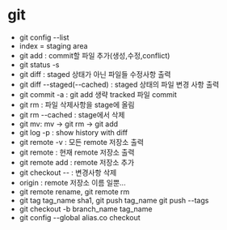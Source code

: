 # git
- git config --list
- index = staging area
- git add : commit할 파일 추가(생성,수정,conflict)
- git status -s
- git diff : staged 상태가 아닌 파일들 수정사항 출력
- git diff --staged(--cached) : staged 상태의 파일 변경 사항 출력
- git commit -a : git add 생략 tracked 파일 commit
- git rm : 파일 삭제사항을 stage에 올림
- git rm --cached : stage에서 삭제
- git mv: mv -> git rm -> git add
- git log -p : show history with diff
- git remote -v : 모든 remote 저장소 출력
- git remote : 현재 remote 저장소 출력
- git remote add :  remote 저장소 추가
- git checkout -- : 변경사항 삭제
- origin : remote 저장소 이름 일뿐... 
- git remote rename, git remote rm
- git tag tag_name sha1, git push tag_name git push --tags
- git checkout -b branch_name tag_name
- git config --global alias.co checkout
